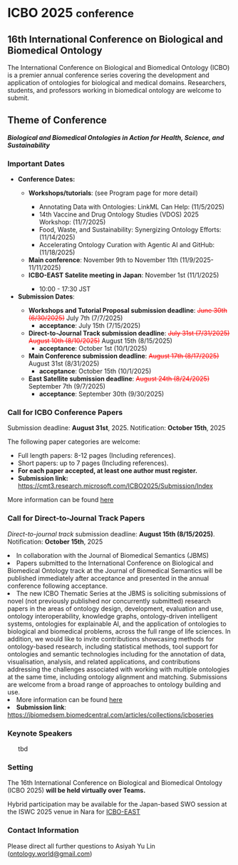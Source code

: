 <br>
<h1> ICBO 2025 <small>conference</small></h1>

## 16th International Conference on Biological and Biomedical Ontology 

The International Conference on Biological and Biomedical Ontology (ICBO) is a premier annual conference series covering the development and application of ontologies for biological and medical domains. Researchers, students, and professors working in biomedical ontology are welcome to submit. 

## Theme of Conference 

<i> <b>Biological and Biomedical Ontologies in Action for Health, Science, and Sustainability</b> </i>

### Important Dates 

  <ul>
    <li><b>Conference Dates:</b></li>  
    <ul>
        <li><b>Workshops/tutorials</b>: (see Program page for more detail) </li>
          <ul>
            <li>Annotating Data with Ontologies: LinkML Can Help: (11/5/2025)</li>
            <li>14th Vaccine and Drug Ontology Studies (VDOS) 2025 Workshop: (11/7/2025)</li>
            <li>Food, Waste, and Sustainability: Synergizing Ontology Efforts: (11/14/2025)</li>
            <li>Accelerating Ontology Curation with Agentic AI and GitHub: (11/18/2025)</li>
          </ul>
        <li><b>Main conference</b>:  November 9th to November 11th (11/9/2025-11/11/2025)</li>
        <li><b>ICBO-EAST Satelite meeting in Japan</b>: November 1st (11/1/2025)</li>
            <ul><li>10:00 - 17:30 JST</li></ul>
    </ul>
    <li><b>Submission Dates</b>:</li> 
    <ul>
        <li><b>Workshops and Tutorial Proposal submission deadline</b>: <span style="color: red; text-decoration: line-through;">June 30th (6/30/2025)</span> July 7th (7/7/2025) 
           <ul><li><b>acceptance</b>: July 15th (7/15/2025)</li></ul>
        <li><b>Direct-to-Journal Track submission deadline</b>: <span style="color: red; text-decoration: line-through;">July 31st (7/31/2025)</span> <span style="color: red; text-decoration: line-through;">August 10th (8/10/2025)</span> August 15th (8/15/2025) 
          <ul><li><b>acceptance</b>: October 1st (10/1/2025)</li></ul>
        <li><b>Main Conference submission deadline</b>: <span style="color: red; text-decoration: line-through;">August 17th (8/17/2025)</span> August 31st (8/31/2025)
          <ul><li><b>acceptance</b>: October 15th (10/1/2025)</li></ul>
        <li><b>East Satellite submission deadline</b>: <span style="color: red; text-decoration: line-through;">August 24th (8/24/2025)</span> September 7th (9/7/2025)
          <ul><li><b>acceptance</b>: September 30th (9/30/2025)</li></ul>
    </ul>
  </ul>

### Call for ICBO Conference Papers

Submission deadline: <b>August 31st</b>, 2025. Notification: <b>October 15th</b>, 2025

The following paper categories are welcome:
<ul>
    <li>Full length papers: 8-12 pages (Including references).</li>
    <li>Short papers: up to 7 pages (Including references).</li>
    <li><b>For each paper accepted, at least one author must register.</b></li>
    <li><b>Submission link:</b> <a href="https://cmt3.research.microsoft.com/ICBO2025/Submission/Index">https://cmt3.research.microsoft.com/ICBO2025/Submission/Index</a></i></li>
</ul>

More information can be found <a href="https://icbo-conference.github.io/icbo2025/call/">here</a>

### Call for Direct-to-Journal Track Papers

<i>Direct-to-journal track</i> submission deadline: <b>August 15th (8/15/2025)</b>. Notification: <b>October 15th</b>, 2025
    <li>In collaboration with the Journal of Biomedical Semantics (JBMS)</li>
    <li>Papers submitted to the International Conference on Biological and Biomedical Ontology track at the Journal of Biomedical Semantics will be published immediately after acceptance and presented in the annual conference following acceptance.</li>
    <li>The new ICBO Thematic Series at the JBMS is soliciting submissions of novel (not previously published nor concurrently submitted) research papers in the areas of ontology design, development, evaluation and use, ontology interoperability, knowledge graphs, ontology-driven intelligent systems, ontologies for explainable AI, and the application of ontologies to biological and biomedical problems, across the full range of life sciences. In addition, we would like to invite contributions showcasing methods for ontology-based research, including statistical methods, tool support for ontologies and semantic technologies including for the annotation of data, visualisation, analysis, and related applications, and contributions addressing the challenges associated with working with multiple ontologies at the same time, including ontology alignment and matching. Submissions are welcome from a broad range of approaches to ontology building and use.</li>
    <li>More information can be found <a href="https://jbiomedsem.biomedcentral.com/articles/collections/icboseries">here</a></li>
    <li><b>Submission link</b>: <a href="https://jbiomedsem.biomedcentral.com/articles/collections/icboseries">https://jbiomedsem.biomedcentral.com/articles/collections/icboseries</a></li>
</ul>

### Keynote Speakers

<ul>
    tbd
</ul>

### Setting

The 16th International Conference on Biological and Biomedical Ontology (ICBO 2025) <b>will be held virtually over Teams.</b> 

Hybrid participation may be available for the Japan-based SWO session at the ISWC 2025 venue in Nara for <a href="https://icbo-conference.github.io/icbo2025/east/">ICBO-EAST</a>

### Contact Information 

Please direct all further questions to Asiyah Yu Lin (ontology.world@gmail.com)


